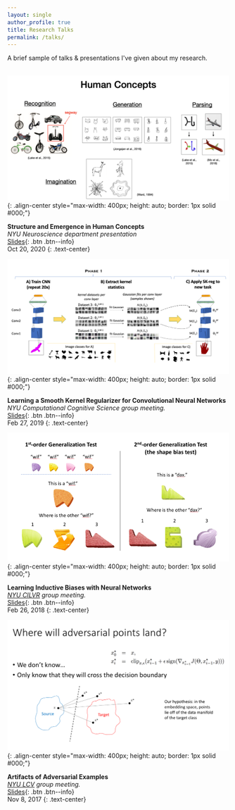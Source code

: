 ```yaml
---
layout: single
author_profile: true
title: Research Talks
permalink: /talks/
---
```


A brief sample of talks & presentations I've given about my research.
<br><br>

![image-center](/assets/images/human_concepts.png){: .align-center style="max-width: 400px; height: auto; border: 1px solid #000;"}

**Structure and Emergence in Human Concepts**<br>
*NYU Neuroscience department presentation*<br>
[Slides](/assets/files/structure_and_emergence.pdf){: .btn .btn--info}<br>
Oct 20, 2020
{: .text-center}
<br>


![image-center](/assets/images/sk-reg.png){: .align-center style="max-width: 400px; height: auto; border: 1px solid #000;"}

**Learning a Smooth Kernel Regularizer for Convolutional Neural Networks**<br>
*NYU Computational Cognitive Science group meeting.*<br>
[Slides](/assets/files/SKregTalk.pptx){: .btn .btn--info}<br>
Feb 27, 2019
{: .text-center}
<br>


![image-center](/assets/images/inductive-biases.png){: .align-center style="max-width: 400px; height: auto; border: 1px solid #000;"}

**Learning Inductive Biases with Neural Networks**<br>
*[NYU CILVR](https://wp.nyu.edu/cilvr/) group meeting.*<br>
[Slides](/assets/files/InductiveBiasesTalk.pptx){: .btn .btn--info}<br>
Feb 26, 2018
{: .text-center}
<br>


![image-center](/assets/images/adversarial-examples.png){: .align-center style="max-width: 400px; height: auto; border: 1px solid #000;"}

**Artifacts of Adversarial Examples**<br>
*[NYU LCV](https://www.cns.nyu.edu/~lcv/) group meeting.*<br>
[Slides](/assets/files/AdversarialExamplesTalk.pptx){: .btn .btn--info}<br>
Nov 8, 2017
{: .text-center}
<br>